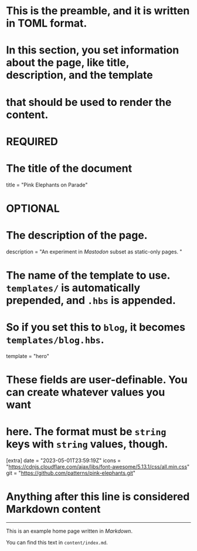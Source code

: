# This is the preamble, and it is written in TOML format.
# In this section, you set information about the page, like title, description, and the template
# that should be used to render the content.

# REQUIRED

# The title of the document
title = "Pink Elephants on Parade"

# OPTIONAL

# The description of the page.
description = "An experiment in *Mastodon* subset as static-only pages. "

# The name of the template to use. `templates/` is automatically prepended, and `.hbs` is appended.
# So if you set this to `blog`, it becomes `templates/blog.hbs`.
template = "hero"

# These fields are user-definable. You can create whatever values you want
# here. The format must be `string` keys with `string` values, though.
[extra]
date = "2023-05-01T23:59:19Z"
icons = "https://cdnjs.cloudflare.com/ajax/libs/font-awesome/5.13.1/css/all.min.css"
git = "https://github.com/patterns/pink-elephants.git"
# Anything after this line is considered Markdown content
---

This is an example home page written in _Markdown_.

You can find this text in `content/index.md`.
